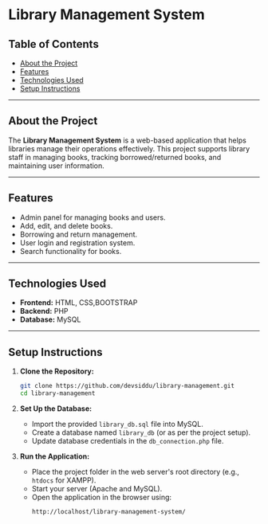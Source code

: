 
# Library Management System

## Table of Contents
- [About the Project](#about-the-project)
- [Features](#features)
- [Technologies Used](#technologies-used)
- [Setup Instructions](#setup-instructions)

---

## About the Project
The **Library Management System** is a web-based application that helps libraries manage their operations effectively.
This project supports library staff in managing books, tracking borrowed/returned books, and maintaining user information.

---

## Features
- Admin panel for managing books and users.
- Add, edit, and delete books.
- Borrowing and return management.
- User login and registration system.
- Search functionality for books.

---

## Technologies Used
- **Frontend:** HTML, CSS,BOOTSTRAP
- **Backend:** PHP
- **Database:** MySQL

---

## Setup Instructions

1. **Clone the Repository:**
   ```bash
   git clone https://github.com/devsiddu/library-management.git
   cd library-management
   ```

2. **Set Up the Database:**
   - Import the provided `library_db.sql` file into MySQL.
   - Create a database named `library_db` (or as per the project setup).
   - Update database credentials in the `db_connection.php` file.

3. **Run the Application:**
   - Place the project folder in the web server's root directory (e.g., `htdocs` for XAMPP).
   - Start your server (Apache and MySQL).
   - Open the application in the browser using:
     ```
     http://localhost/library-management-system/
     ```




